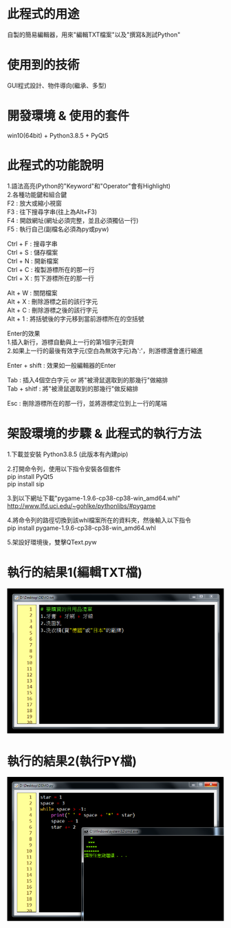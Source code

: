 # 此程式的用途  
自製的簡易編輯器，用來"編輯TXT檔案"以及"撰寫&測試Python"  
  
# 使用到的技術  
GUI程式設計、物件導向(繼承、多型)  
  
# 開發環境 & 使用的套件  
win10(64bit) + Python3.8.5 + PyQt5  

# 此程式的功能說明  
1.語法高亮(Python的"Keyword"和"Operator"會有Highlight)  
2.各種功能鍵和組合鍵  
F2 : 放大或縮小視窗  
F3 : 往下搜尋字串(往上為Alt+F3)  
F4 : 開啟網址(網址必須完整，並且必須獨佔一行)  
F5 : 執行自己(副檔名必須為py或pyw)  
  
Ctrl + F : 搜尋字串  
Ctrl + S : 儲存檔案  
Ctrl + N : 開新檔案  
Ctrl + C : 複製游標所在的那一行  
Ctrl + X : 剪下游標所在的那一行  
  
Alt + W  : 關閉檔案  
Alt + X  : 刪除游標之前的該行字元  
Alt + C  : 刪除游標之後的該行字元  
Alt + 1  : 將括號後的字元移到當前游標所在的空括號  
  
Enter的效果  
1.插入新行，游標自動與上一行的第1個字元對齊  
2.如果上一行的最後有效字元(空白為無效字元)為':'，則游標還會進行縮進  
  
Enter + shift : 效果如一般編輯器的Enter  

Tab : 插入4個空白字元 or 將"被滑鼠選取到的那幾行"做縮排  
Tab + shitf : 將"被滑鼠選取到的那幾行"做反縮排  
  
Esc : 刪除游標所在的那一行，並將游標定位到上一行的尾端  
  
# 架設環境的步驟 & 此程式的執行方法  
1.下載並安裝 Python3.8.5 (此版本有內建pip)  
  
2.打開命令列，使用以下指令安裝各個套件  
pip install PyQt5  
pip install sip  

3.到以下網址下載"pygame-1.9.6-cp38-cp38-win_amd64.whl"  
http://www.lfd.uci.edu/~gohlke/pythonlibs/#pygame  

4.將命令列的路徑切換到該whl檔案所在的資料夾，然後輸入以下指令  
pip install pygame-1.9.6-cp38-cp38-win_amd64.whl  
  
5.架設好環境後，雙擊QText.pyw   

# 執行的結果1(編輯TXT檔)  
![image](https://github.com/Jacky20200711/QText/blob/master/DEMO1.PNG?raw=true)
  
# 執行的結果2(執行PY檔)  
![image](https://github.com/Jacky20200711/QText/blob/master/DEMO2.PNG?raw=true)